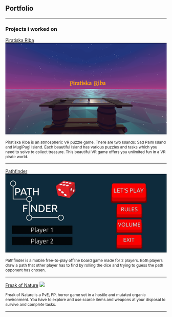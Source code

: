 ## Portfolio

---

### Projects i worked on 

[Piratiska Riba](https://krugisa.itch.io/piratiska-riba)
<img src="images/U3roC2.png"/>

<p style="font-size:12px"> Piratiska Riba is an atmospheric VR puzzle game. There are two Islands: Sad Palm Island and MugiPugi Island. Each beautiful Island has various puzzles and tasks which you need to solve to collect treasure. This beautiful VR game offers you unlimited fun in a VR pirate world.</p>

---
[Pathfinder](http://example.com/)
<img src="images/unnamed.webp"/>

<p style="font-size:12px"> Pathfinder is a mobile free-to-play offline board game made for 2 players. Both players draw a path that other player has to find by rolling the dice and trying to guess the path opponent has chosen.</p>

---
[Freak of Nature](https://blenity.itch.io/freak-of-nature)
<img src="images/freakofnature.jpg"/>

<p style="font-size:12px"> Freak of Nature is a PvE, FP, horror game set in a hostile and mutated organic environment. You have to explore and use scarce items and weapons at your disposal to survive and complete tasks.</p>

---


